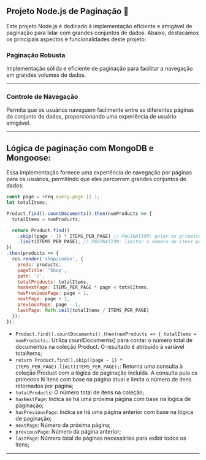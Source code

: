 ## Projeto Node.js de Paginação 🚀
Este projeto Node.js é dedicado à implementação eficiente e amigável de paginação para lidar com grandes conjuntos de dados. Abaixo, destacamos os principais aspectos e funcionalidades deste projeto:

### Paginação Robusta
Implementação sólida e eficiente de paginação para facilitar a navegação em grandes volumes de dados.

---

### Controle de Navegação
Permita que os usuários naveguem facilmente entre as diferentes páginas do conjunto de dados, proporcionando uma experiência de usuário amigável.

---

## Lógica de paginação com MongoDB e Mongoose:
Essa implementação fornece uma experiência de navegação por páginas para os usuários, permitindo que eles percorram grandes conjuntos de dados:
~~~javascript
const page = +req.query.page || 1; 
let totalItems;

Product.find().countDocuments().then(numProducts => {
  totalItems = numProducts;

  return Product.find()
    .skip((page - 1) * ITEMS_PER_PAGE) // PAGINATION: pular os primeiros n itens na página atual
    .limit(ITEMS_PER_PAGE); // PAGINATION: limitar o número de itens por página
})
.then(products => {
  res.render('shop/index', {
    prods: products,
    pageTitle: 'Shop',
    path: '/',
    totalProducts: totalItems,
    hasNextPage: ITEMS_PER_PAGE * page < totalItems,
    hasPreviousPage: page > 1,
    nextPage: page + 1,
    previousPage: page - 1,
    lastPage: Math.ceil(totalItems / ITEMS_PER_PAGE)
  });
});
~~~
- `Product.find().countDocuments().then(numProducts => { totalItems = numProducts;`: Utiliza countDocuments() para contar o número total de documentos na coleção Product. O resultado é atribuído à variável totalItems;
- `return Product.find().skip((page - 1) * ITEMS_PER_PAGE).limit(ITEMS_PER_PAGE);`: Retorna uma consulta à coleção Product com a lógica de paginação incluída. A consulta pula os primeiros N itens com base na página atual e limita o número de itens retornados por página;
- `totalProducts`: O número total de itens na coleção;
- `hasNextPage`: Indica se há uma próxima página com base na lógica de paginação;
- `hasPreviousPage`: Indica se há uma página anterior com base na lógica de paginação;
- `nextPage`: Número da próxima página;
- `previousPage`: Número da página anterior;
- `lastPage`: Número total de páginas necessárias para exibir todos os itens;
---